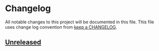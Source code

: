 # Changelog

All notable changes to this project will be documented in this file. This file uses change log convention from [keep a CHANGELOG](http://keepachangelog.com/en/0.3.0/).

## [Unreleased](https://github.com/hadenlabs/docker-python/compare/0.0.0...HEAD)
